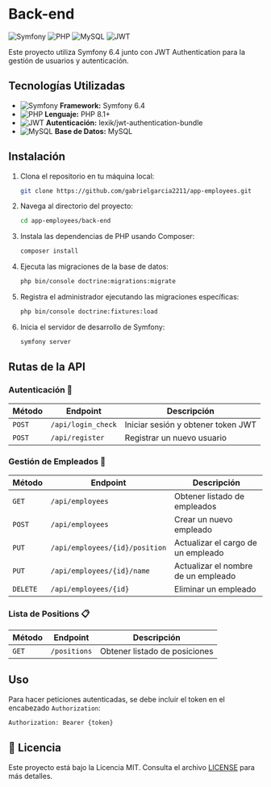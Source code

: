 # Back-end

![Symfony](https://img.shields.io/badge/Symfony-6.4-black?style=for-the-badge&logo=symfony)
![PHP](https://img.shields.io/badge/PHP-8.1%2B-blue?style=for-the-badge&logo=php)
![MySQL](https://img.shields.io/badge/MySQL-Database-orange?style=for-the-badge&logo=mysql)
![JWT](https://img.shields.io/badge/JWT-Authentication-red?style=for-the-badge&logo=jsonwebtokens)

Este proyecto utiliza Symfony 6.4 junto con JWT Authentication para la gestión de usuarios y autenticación. 

## Tecnologías Utilizadas
- ![Symfony](https://img.shields.io/badge/-Symfony-black?style=flat-square&logo=symfony) **Framework:** Symfony 6.4
- ![PHP](https://img.shields.io/badge/-PHP-777BB4?style=flat-square&logo=php) **Lenguaje:** PHP 8.1+
- ![JWT](https://img.shields.io/badge/-JWT-red?style=flat-square&logo=jsonwebtokens) **Autenticación:** lexik/jwt-authentication-bundle
- ![MySQL](https://img.shields.io/badge/-MySQL-4479A1?style=flat-square&logo=mysql) **Base de Datos:** MySQL

## Instalación

1. Clona el repositorio en tu máquina local:
    ```bash
    git clone https://github.com/gabrielgarcia2211/app-employees.git
    ```

2. Navega al directorio del proyecto:
    ```bash
    cd app-employees/back-end
    ```

3. Instala las dependencias de PHP usando Composer:
    ```bash
    composer install
    ```

4. Ejecuta las migraciones de la base de datos:
    ```bash
    php bin/console doctrine:migrations:migrate
    ```

5. Registra el administrador ejecutando las migraciones específicas:
    ```bash
    php bin/console doctrine:fixtures:load
    ```

6. Inicia el servidor de desarrollo de Symfony:
    ```bash
    symfony server
    ```

## Rutas de la API

### Autenticación 🔐
| Método | Endpoint | Descripción |
|--------|---------|-------------|
| `POST` | `/api/login_check` | Iniciar sesión y obtener token JWT |
| `POST` | `/api/register` | Registrar un nuevo usuario |

### Gestión de Empleados 👥
| Método | Endpoint | Descripción |
|--------|---------|-------------|
| `GET` | `/api/employees` | Obtener listado de empleados |
| `POST` | `/api/employees` | Crear un nuevo empleado |
| `PUT` | `/api/employees/{id}/position` | Actualizar el cargo de un empleado |
| `PUT` | `/api/employees/{id}/name` | Actualizar el nombre de un empleado |
| `DELETE` | `/api/employees/{id}` | Eliminar un empleado |

### Lista de Positions 📋
| Método | Endpoint | Descripción |
|--------|---------|-------------|
| `GET` | `/positions` | Obtener listado de posiciones |

## Uso
Para hacer peticiones autenticadas, se debe incluir el token en el encabezado `Authorization`:
```bash
Authorization: Bearer {token}
```

## 📄 Licencia

Este proyecto está bajo la Licencia MIT. Consulta el archivo [LICENSE](LICENSE) para más detalles.
